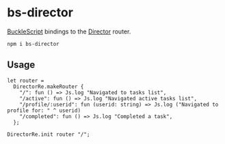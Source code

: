 # bs-director

[BuckleScript](https://github.com/bloomberg/bucklescript) bindings to the [Director](https://github.com/flatiron/director) router.

```
npm i bs-director
```

## Usage

```reason
let router =
  DirectorRe.makeRouter {
    "/": fun () => Js.log "Navigated to tasks list",
    "/active": fun () => Js.log "Navigated active tasks list",
    "/profile/:userid": fun (userid: string) => Js.log ("Navigated to profile for: " ^ userid)
    "/completed": fun () => Js.log "Completed a task",
  };

DirectorRe.init router "/";
```

